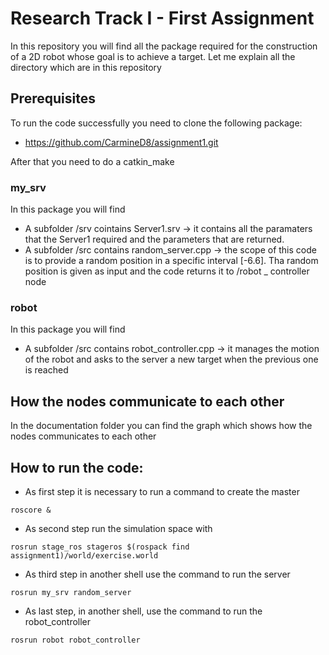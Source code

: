 # Research Track I - First Assignment

In this repository you will find all the package required for the construction of a 2D robot whose goal is to achieve a target. Let me explain all the 
directory which are in this repository

## Prerequisites 
To run the code successfully you need to clone the following package:
- https://github.com/CarmineD8/assignment1.git

After that you need to do a catkin_make

### my_srv
In this package you will find 
- A subfolder /srv cointains Server1.srv -> it contains all the paramaters that the Server1 required and the parameters that are returned.
- A subfolder /src contains random_server.cpp -> the scope of this code is to provide a random position in a specific interval [-6.6]. Tha random position is given as input and the code returns it to /robot _ controller node

### robot
In this package you will find
- A subfolder /src contains robot_controller.cpp -> it manages the motion of the robot and asks to the server a new target when the previous one is reached 

## How the nodes communicate to each other

In the documentation folder you can find the graph which shows how the nodes communicates to each other

## How to run the code:
- As first step it is necessary to run a command to create the master 
```
roscore & 
```
- As second step run the simulation space with
```
rosrun stage_ros stageros $(rospack find assignment1)/world/exercise.world
```
- As third step in another shell use the command to run the server
```
rosrun my_srv random_server
```
- As last step, in another shell, use the command to run the robot_controller
```
rosrun robot robot_controller
```

